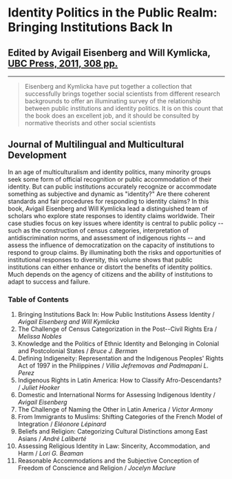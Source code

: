 # Identity Politics in the Public Realm: Bringing Institutions Back In

## Edited by Avigail Eisenberg and Will Kymlicka, [UBC Press, 2011, 308 pp.](http://www.ubcpress.ca/search/title_book.asp?BookID=299173504) 

---

> Eisenberg and Kymlicka have put together a collection that successfully brings together social scientists from different research backgrounds to offer an illuminating survey of the relationship between public institutions and identity politics. It is on this count that the book does an excellent job, and it should be consulted by normative theorists and other social scientists
>
## Journal of Multilingual and Multicultural Development 

In an age of multiculturalism and identity politics, many minority groups seek some form of official recognition or public accommodation of their identity. But can public institutions accurately recognize or accommodate something as subjective and dynamic as "identity?" Are there coherent standards and fair procedures for responding to identity claims? In this book, Avigail Eisenberg and Will Kymlicka lead a distinguished team of scholars who explore state responses to identity claims worldwide. Their case studies focus on key issues where identity is central to public policy -- such as the construction of census categories, interpretation of antidiscrimination norms, and assessment of indigenous rights -- and assess the influence of democratization on the capacity of institutions to respond to group claims. By illuminating both the risks and opportunities of institutional responses to diversity, this volume shows that public institutions can either enhance or distort the benefits of identity politics. Much depends on the agency of citizens and the ability of institutions to adapt to success and failure.

### Table of Contents

1. Bringing Institutions Back In: How Public Institutions Assess Identity / _Avigail Eisenberg and Will Kymlicka_
2. The Challenge of Census Categorization in the Post--Civil Rights Era / _Melissa Nobles_
3. Knowledge and the Politics of Ethnic Identity and Belonging in Colonial and Postcolonial States / _Bruce J. Berman_
4. Defining Indigeneity: Representation and the Indigenous Peoples' Rights Act of 1997 in the Philippines / _Villia Jefremovas and Padmapani L. Perez_
5. Indigenous Rights in Latin America: How to Classify Afro-Descendants? / _Juliet Hooker_
6. Domestic and International Norms for Assessing Indigenous Identity / _Avigail Eisenberg_
7. The Challenge of Naming the Other in Latin America / _Victor Armony_
8. From Immigrants to Muslims: Shifting Categories of the French Model of Integration / _Eléonore Lépinard_
9. Beliefs and Religion: Categorizing Cultural Distinctions among East Asians / _André Laliberté_
10. Assessing Religious Identity in Law: Sincerity, Accommodation, and Harm / _Lori G. Beaman_
11. Reasonable Accommodations and the Subjective Conception of Freedom of Conscience and Religion / _Jocelyn Maclure_
